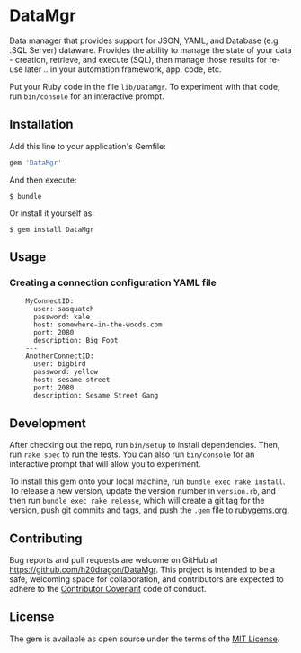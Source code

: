 # DataMgr

Data manager that provides support for JSON, YAML, and Database (e.g .SQL Server) dataware.  Provides
the ability to manage the state of your data - creation, retrieve, and execute (SQL), then manage
those results for re-use later .. in your automation framework, app. code, etc.

Put your Ruby code in the file `lib/DataMgr`. To experiment with that code, run `bin/console` for an interactive prompt.


## Installation

Add this line to your application's Gemfile:

```ruby
gem 'DataMgr'
```

And then execute:

    $ bundle

Or install it yourself as:

    $ gem install DataMgr

## Usage

### Creating a connection configuration YAML file

        MyConnectID:
          user: sasquatch
          password: kale
          host: somewhere-in-the-woods.com
          port: 2080
          description: Big Foot
        ---
        AnotherConnectID:
          user: bigbird
          password: yellow
          host: sesame-street
          port: 2080
          description: Sesame Street Gang

## Development

After checking out the repo, run `bin/setup` to install dependencies. Then, run `rake spec` to run the tests. You can also run `bin/console` for an interactive prompt that will allow you to experiment.

To install this gem onto your local machine, run `bundle exec rake install`. To release a new version, update the version number in `version.rb`, and then run `bundle exec rake release`, which will create a git tag for the version, push git commits and tags, and push the `.gem` file to [rubygems.org](https://rubygems.org).

## Contributing

Bug reports and pull requests are welcome on GitHub at https://github.com/h20dragon/DataMgr. This project is intended to be a safe, welcoming space for collaboration, and contributors are expected to adhere to the [Contributor Covenant](http://contributor-covenant.org) code of conduct.


## License

The gem is available as open source under the terms of the [MIT License](http://opensource.org/licenses/MIT).

